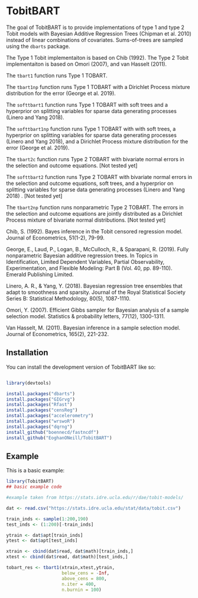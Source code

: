
# TobitBART

<!-- badges: start -->
<!-- badges: end -->

The goal of TobitBART is to provide implementations of type 1 and type 2 Tobit models with Bayesian Additive Regression Trees (Chipman et al. 2010) instead of linear combinations of covariates. Sums-of-trees are sampled using the ``dbarts`` package.

The Type 1 Tobit implementaiton is based on Chib (1992). The Type 2 Tobit implementaiton is based on Omori (2007), and van Hasselt (2011).


The `tbart1` function runs Type 1 TOBART.

The `tbart1np` function runs Type 1 TOBART with a Dirichlet Process mixture distribution for the error (George et al. 2019).

The `softtbart1` function runs Type 1 TOBART with soft trees and a hyperprior on splitting variables for sparse data generating processes (Linero and Yang 2018). 

The `softtbart1np` function runs Type 1 TOBART with with soft trees, a hyperprior on splitting variables for sparse data generating processes (Linero and Yang 2018), and a Dirichlet Process mixture distribution for the error (George et al. 2019).

The `tbart2c` function runs Type 2 TOBART with bivariate normal errors in the selection and outcome equations. [Not tested yet]

The `softtbart2` function runs Type 2 TOBART with bivariate normal errors in the selection and outcome equations, soft trees, and a hyperprior on splitting variables for sparse data generating processes (Linero and Yang 2018) . [Not tested yet]

The `tbart2np` function runs nonparametric Type 2 TOBART. The errors in the selection and outcome equations are jointly distributed as a Dirichlet Process mixture of bivariate normal distributions. [Not tested yet]




Chib, S. (1992). Bayes inference in the Tobit censored regression model. Journal of Econometrics, 51(1-2), 79-99.

George, E., Laud, P., Logan, B., McCulloch, R., & Sparapani, R. (2019). Fully nonparametric Bayesian additive regression trees. In Topics in Identification, Limited Dependent Variables, Partial Observability, Experimentation, and Flexible Modeling: Part B (Vol. 40, pp. 89-110). Emerald Publishing Limited.

Linero, A. R., & Yang, Y. (2018). Bayesian regression tree ensembles that adapt to smoothness and sparsity. Journal of the Royal Statistical Society Series B: Statistical Methodology, 80(5), 1087-1110.

Omori, Y. (2007). Efficient Gibbs sampler for Bayesian analysis of a sample selection model. Statistics & probability letters, 77(12), 1300-1311.

Van Hasselt, M. (2011). Bayesian inference in a sample selection model. Journal of Econometrics, 165(2), 221-232.




## Installation

You can install the development version of TobitBART like so:

``` r

library(devtools)

install.packages("dbarts")
install.packages("GIGrvg")
install.packages("Rfast")
install.packages("censReg")
install.packages("accelerometry")
install.packages("wrswoR")
install.packages("dqrng")
install_github("boennecd/fastncdf")
install_github("EoghanONeill/TobitBART")
```

## Example

This is a basic example:

``` r
library(TobitBART)
## basic example code

#example taken from https://stats.idre.ucla.edu/r/dae/tobit-models/

dat <- read.csv("https://stats.idre.ucla.edu/stat/data/tobit.csv")

train_inds <- sample(1:200,190)
test_inds <- (1:200)[-train_inds]

ytrain <- dat$apt[train_inds]
ytest <- dat$apt[test_inds]

xtrain <- cbind(dat$read, dat$math)[train_inds,]
xtest <- cbind(dat$read, dat$math)[test_inds,]

tobart_res <- tbart1(xtrain,xtest,ytrain,
                     below_cens = -Inf,
                     above_cens = 800,
                     n.iter = 400,
                     n.burnin = 100)


```
